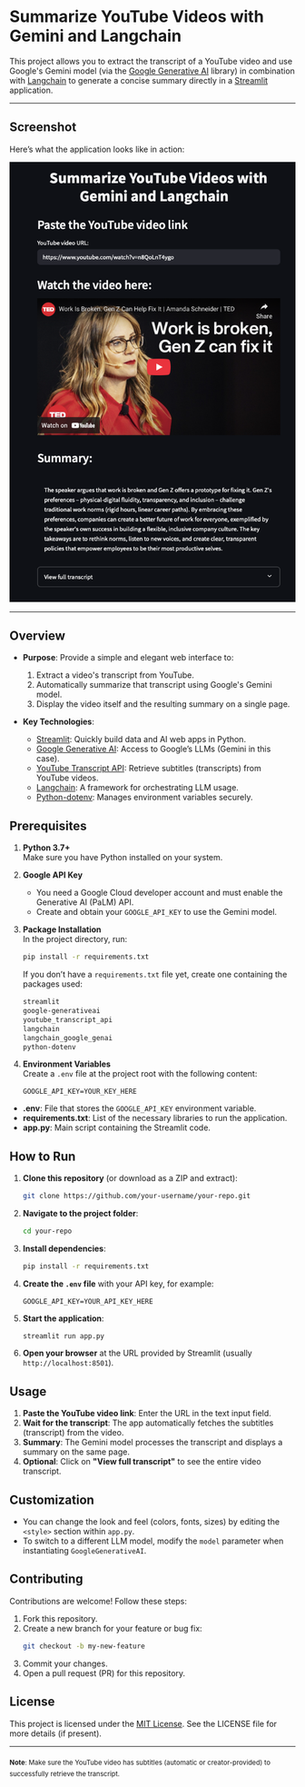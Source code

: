 # Summarize YouTube Videos with Gemini and Langchain

This project allows you to extract the transcript of a YouTube video and use Google's Gemini model (via the [Google Generative AI](https://github.com/google/generative-ai-python) library) in combination with [Langchain](https://github.com/hwchase17/langchain) to generate a concise summary directly in a [Streamlit](https://streamlit.io/) application.



---

## Screenshot

Here’s what the application looks like in action:

![Screenshot of the Streamlit app](./image/screen.png)

---

## Overview

- **Purpose**: Provide a simple and elegant web interface to:
  1. Extract a video's transcript from YouTube.
  2. Automatically summarize that transcript using Google's Gemini model.
  3. Display the video itself and the resulting summary on a single page.

- **Key Technologies**:
  - [Streamlit](https://streamlit.io/): Quickly build data and AI web apps in Python.
  - [Google Generative AI](https://github.com/google/generative-ai-python): Access to Google’s LLMs (Gemini in this case).
  - [YouTube Transcript API](https://pypi.org/project/youtube-transcript-api/): Retrieve subtitles (transcripts) from YouTube videos.
  - [Langchain](https://github.com/hwchase17/langchain): A framework for orchestrating LLM usage.
  - [Python-dotenv](https://pypi.org/project/python-dotenv/): Manages environment variables securely.

## Prerequisites

1. **Python 3.7+**  
   Make sure you have Python installed on your system.

2. **Google API Key**  
   - You need a Google Cloud developer account and must enable the Generative AI (PaLM) API.
   - Create and obtain your `GOOGLE_API_KEY` to use the Gemini model.

3. **Package Installation**  
   In the project directory, run:
   ```bash
   pip install -r requirements.txt
   ```
   If you don’t have a `requirements.txt` file yet, create one containing the packages used:
   ```text
   streamlit
   google-generativeai
   youtube_transcript_api
   langchain
   langchain_google_genai
   python-dotenv
   ```

4. **Environment Variables**  
   Create a `.env` file at the project root with the following content:
   ```
   GOOGLE_API_KEY=YOUR_KEY_HERE
   ```

- **.env**: File that stores the `GOOGLE_API_KEY` environment variable.
- **requirements.txt**: List of the necessary libraries to run the application.
- **app.py**: Main script containing the Streamlit code.

## How to Run

1. **Clone this repository** (or download as a ZIP and extract):
   ```bash
   git clone https://github.com/your-username/your-repo.git
   ```
2. **Navigate to the project folder**:
   ```bash
   cd your-repo
   ```
3. **Install dependencies**:
   ```bash
   pip install -r requirements.txt
   ```
4. **Create the `.env` file** with your API key, for example:
   ```
   GOOGLE_API_KEY=YOUR_API_KEY_HERE
   ```
5. **Start the application**:
   ```bash
   streamlit run app.py
   ```
6. **Open your browser** at the URL provided by Streamlit (usually `http://localhost:8501`).

## Usage

1. **Paste the YouTube video link**: Enter the URL in the text input field.
2. **Wait for the transcript**: The app automatically fetches the subtitles (transcript) from the video.
3. **Summary**: The Gemini model processes the transcript and displays a summary on the same page.
4. **Optional**: Click on **"View full transcript"** to see the entire video transcript.

## Customization

- You can change the look and feel (colors, fonts, sizes) by editing the `<style>` section within `app.py`.
- To switch to a different LLM model, modify the `model` parameter when instantiating `GoogleGenerativeAI`.

## Contributing

Contributions are welcome! Follow these steps:

1. Fork this repository.
2. Create a new branch for your feature or bug fix:
   ```bash
   git checkout -b my-new-feature
   ```
3. Commit your changes.
4. Open a pull request (PR) for this repository.

## License

This project is licensed under the [MIT License](https://opensource.org/licenses/MIT). See the LICENSE file for more details (if present).

---

<sub>**Note**: Make sure the YouTube video has subtitles (automatic or creator-provided) to successfully retrieve the transcript.</sub>
